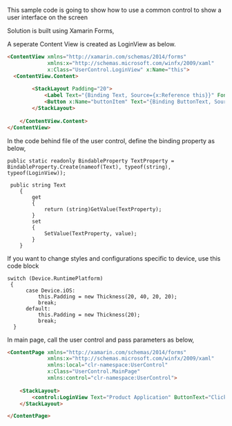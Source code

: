 This sample code is going to show how to use a common control to show a user interface on the screen

Solution is built using Xamarin Forms, 

A seperate Content View is created as LoginView as below.

```html
<ContentView xmlns="http://xamarin.com/schemas/2014/forms" 
             xmlns:x="http://schemas.microsoft.com/winfx/2009/xaml"
             x:Class="UserControl.LoginView" x:Name="this">
  <ContentView.Content>
  
        <StackLayout Padding="20">
            <Label Text="{Binding Text, Source={x:Reference this}}" FontAttributes="Bold" FontSize="20" HorizontalTextAlignment="Center" VerticalTextAlignment="Center" />
            <Button x:Name="buttonItem" Text="{Binding ButtonText, Source={x:Reference this}}"  HorizontalOptions="Center"/>
        </StackLayout>
  
    </ContentView.Content>
</ContentView>
```
In the code behind file of the user control, define the binding property as below,

    public static readonly BindableProperty TextProperty = BindableProperty.Create(nameof(Text), typeof(string), typeof(LoginView));
    
     public string Text
        {
            get
            {
                return (string)GetValue(TextProperty);
            }
            set
            {
                SetValue(TextProperty, value);
            }
        }
        
 If you want to change styles and configurations specific to device, use this code block
 
    switch (Device.RuntimePlatform)
     {
          case Device.iOS:
              this.Padding = new Thickness(20, 40, 20, 20);
              break;
          default:
              this.Padding = new Thickness(20);
              break;
      }

In main page, call the user control and pass parameters as below,

```html
<ContentPage xmlns="http://xamarin.com/schemas/2014/forms"
             xmlns:x="http://schemas.microsoft.com/winfx/2009/xaml"
             xmlns:local="clr-namespace:UserControl"
             x:Class="UserControl.MainPage"
             xmlns:control="clr-namespace:UserControl">
	
    <StackLayout>
        <control:LoginView Text="Product Application" ButtonText="Click ME!!!!!"/>
    </StackLayout>

</ContentPage>
```
